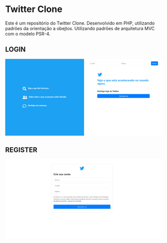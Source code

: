 # Twitter Clone
Este é um repositório do Twitter Clone. Desenvolvido em PHP, utilizando padrões da orientação a obejtos.
Utilizando padrões de arquitetura MVC com o modelo PSR-4. 

## LOGIN

<img src="./screenshots/login.png">

## REGISTER
<img src="./screenshots/register.png">
